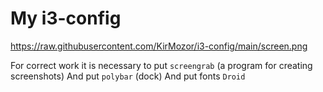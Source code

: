 # My i3-config

https://raw.githubusercontent.com/KirMozor/i3-config/main/screen.png

For correct work it is necessary to put `screengrab` (a program for creating screenshots)
And put `polybar` (dock)
And put fonts `Droid`
